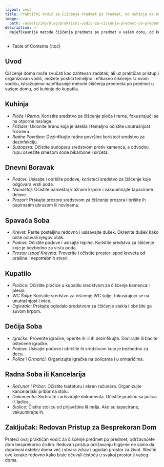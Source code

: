 ```yaml
---
layout: post
title: Praktični Vodič za Čišćenje Predmet po Predmet, Od Kuhinje do Kupatila
image: 
  path: /assets/img/blog/prakticni-vodic-za-ciscenje-predmet-po-predmet-od-kuhinje-do-kupatila_dubinsko_pranje_ba.png
description: >
  Najefikasnije metode čišćenja predmeta po predmet u vašem domu, od kuhinje do kupatila
---
```



- Table of Contents
{:toc}


## Uvod

Čišćenje doma može zvučati kao zahtevan zadatak, ali uz praktičan pristup i organizovan vodič, možete postići temeljno i efikasno čišćenje. U ovom vodiču, istražujemo najefikasnije metode čišćenja predmeta po predmet u vašem domu, od kuhinje do kupatila.


## Kuhinja

  - *Ploče i Rerna:* Koristite sredstvo za čišćenje ploča i rerne, fokusirajući se na otporne naslage.
  - *Frižider:* Uklonite hranu koja je istekla i temeljno očistite unutrašnjost frižidera.
  - *Radne Površine:* Dezinfikujte radne površine koristeći sredstvo za dezinfekciju.
  - *Sudopera:* Očistite sudoperu sredstvom protiv kamenca, a odvodnu rupu osvežite smešom sode bikarbone i sirćeta.


## Dnevni Boravak

  - *Podovi:* Usisajte i obrišite podove, koristeći sredstvo za čišćenje koje odgovara vrsti poda.
  - *Nameštaj:* Očistite nameštaj vlažnom krpom i vakuumirajte tapacirane delove.
  - *Prozori:* Prskajte prozore sredstvom za čišćenje prozora i brišite ih papirnatim ubrusom ili novinama.


## Spavaća Soba

  - *Krevet:* Perite posteljinu redovno i usisavajte dušek. Okrenite dušek kako biste očuvali njegov oblik.
  - *Podovi:* Očistite podove i usisajte tepihe. Koristite sredstvo za čišćenje koje je bezbedno za vrstu poda.
  - *Prostor Ispod Kreveta:* Proverite i očistite prostor ispod kreveta od prašine i nepotrebnih stvari.


## Kupatilo

  - *Pločice:* Očistite pločice u kupatilu sredstvom za čišćenje kamenca i plesni.
  - *WC Šolja:* Koristite sredstvo za čišćenje WC šolje, fokusirajući se na unutrašnjost i ivice.
  - *Ogledalo:* Prskajte ogledalo sredstvom za čišćenje stakla i obrišite ga suvom krpom.


## Dečija Soba

  - *Igračke:* Proverite igračke, operite ih ili ih dezinfikujte. Donirajte ili bacite oštećene igračke.
  - *Podovi:* Usisajte podove i obrišite ih sredstvom koje je bezbedno za decu.
  - *Police i Ormarići:* Organizujte igračke na policama i u ormarićima.


## Radna Soba ili Kancelarija

  - *Računar i Pribor:* Očistite tastaturu i ekran računara. Organizujte kancelarijski pribor na stolu.
  - *Dokumenta:* Sortirajte i arhivirajte dokumenta. Očistite prašinu sa polica ili ladica.
  - *Stolice:* Čistite stolice od prljavštine ili mrlja. Ako su tapacirane, vakuumirajte ih.


## Zaključak: Redovan Pristup za Besprekoran Dom

Prateći ovaj praktičan vodič za čišćenje predmet po predmet, održavaćete dom besprekorno čistim. Redovan pristup održavanju higijene ne samo da doprinosi estetici doma već i stvara zdrav i ugodan prostor za život. Sledite ove korake redovno kako biste očuvali čistoću u svakoj prostoriji vašeg doma.